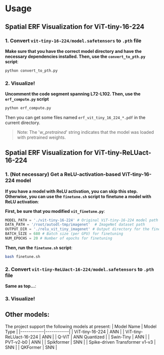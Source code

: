 # Usage
## Spatial ERF Visualization for ViT-tiny-16-224
### 1. Convert `vit-tiny-16-224/model.safetensors` to `.pth` file
**Make sure that you have the correct model directory and have the necessary dependencies installed. Then, use the `convert_to_pth.py` script**:
```bash
python convert_to_pth.py
```
### 2. Visualize!
**Uncomment the code segment spanning L72-L102. Then, use the `erf_compute.py` script**

```bash
python erf_compute.py
```
Then you can get some files named `erf_vit_tiny_16_224_*.pdf` in the current directory.

> Note: The '_w_pretrained_' string indicates that the model was loaded with pretrained weights.

## Spatial ERF Visualization for ViT-tiny-ReLUact-16-224
### 1. (Not necessary) Get a ReLU-activation-based ViT-tiny-16-224 model
**If you have a model with ReLU activation, you can skip this step. Otherwise, you can use the `finetune.sh` script to finetune a model with ReLU activation**:

**First, be sure that you modified `vit_finetune.py`**:
```py
MODEL_PATH = './vit-tiny-16-224' # Original ViT-tiny-16-224 model path
DATA_PATH = '/root/autodl-tmp/imagenet'  # ImageNet dataset path
OUTPUT_DIR = './relu_vit_tiny_imagenet' # Output directory for the finetuned model
BATCH_SIZE = 680 # Batch size (per GPU) for finetuning
NUM_EPOCHS = 20 # Number of epochs for finetuning
```
**Then, run the `finetune.sh` script**:
```bash
bash finetune.sh
```
### 2. Convert `vit-tiny-ReLUact-16-224/model.safetensors` to `.pth` file
**Same as top...**:

### 3. Visualize!

## Other models:

The project support the following models at present:
| Model Name | Model Type |
|------------|------------|
| ViT-tiny-16-224 | ANN |
| ViT-tiny-ReLUact-16-224 | ANN |
| Q-ViT | ANN Quantized |
| Swin-Tiny | ANN |
| PVT-v2-b0 | ANN |
| Spikformer | SNN |
| Spike-driven Transformer v1-v3 | SNN |
| QKFormer | SNN |